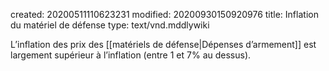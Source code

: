 created: 20200511110623231
modified: 20200930150920976
title: Inflation du matériel de défense
type: text/vnd.mddlywiki

L’inflation des prix des [[matériels de défense|Dépenses d’armement]] est largement supérieur à l’inflation (entre 1 et 7% au dessus).